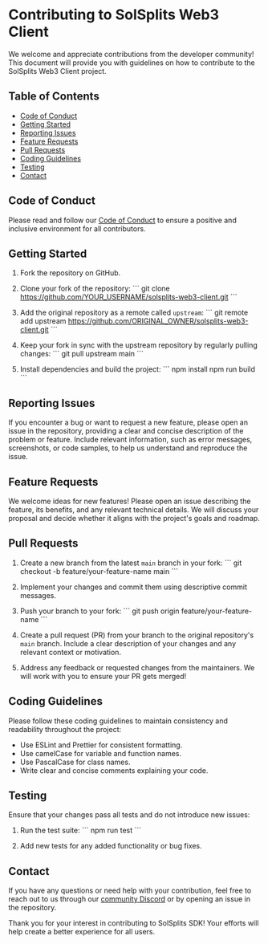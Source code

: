 # Contributing to SolSplits Web3 Client

We welcome and appreciate contributions from the developer community! This document will provide you with guidelines on how to contribute to the SolSplits Web3 Client project.

## Table of Contents

- [Code of Conduct](#code-of-conduct)
- [Getting Started](#getting-started)
- [Reporting Issues](#reporting-issues)
- [Feature Requests](#feature-requests)
- [Pull Requests](#pull-requests)
- [Coding Guidelines](#coding-guidelines)
- [Testing](#testing)
- [Contact](#contact)

## Code of Conduct

Please read and follow our [Code of Conduct](CODE_OF_CONDUCT.md) to ensure a positive and inclusive environment for all contributors.

## Getting Started

1. Fork the repository on GitHub.

2. Clone your fork of the repository:
   \```
   git clone https://github.com/YOUR_USERNAME/solsplits-web3-client.git
   \```

3. Add the original repository as a remote called `upstream`:
   \```
   git remote add upstream https://github.com/ORIGINAL_OWNER/solsplits-web3-client.git
   \```

4. Keep your fork in sync with the upstream repository by regularly pulling changes:
   \```
   git pull upstream main
   \```

5. Install dependencies and build the project:
   \```
   npm install
   npm run build
   \```

## Reporting Issues

If you encounter a bug or want to request a new feature, please open an issue in the repository, providing a clear and concise description of the problem or feature. Include relevant information, such as error messages, screenshots, or code samples, to help us understand and reproduce the issue.

## Feature Requests

We welcome ideas for new features! Please open an issue describing the feature, its benefits, and any relevant technical details. We will discuss your proposal and decide whether it aligns with the project's goals and roadmap.

## Pull Requests

1. Create a new branch from the latest `main` branch in your fork:
   \```
   git checkout -b feature/your-feature-name main
   \```

2. Implement your changes and commit them using descriptive commit messages.

3. Push your branch to your fork:
   \```
   git push origin feature/your-feature-name
   \```

4. Create a pull request (PR) from your branch to the original repository's `main` branch. Include a clear description of your changes and any relevant context or motivation.

5. Address any feedback or requested changes from the maintainers. We will work with you to ensure your PR gets merged!

## Coding Guidelines

Please follow these coding guidelines to maintain consistency and readability throughout the project:

- Use ESLint and Prettier for consistent formatting.
- Use camelCase for variable and function names.
- Use PascalCase for class names.
- Write clear and concise comments explaining your code.

## Testing

Ensure that your changes pass all tests and do not introduce new issues:

1. Run the test suite:
   \```
   npm run test
   \```

2. Add new tests for any added functionality or bug fixes.

## Contact

If you have any questions or need help with your contribution, feel free to reach out to us through our [community Discord](https://discord.com/invite/fQDPHVxceP) or by opening an issue in the repository.

Thank you for your interest in contributing to SolSplits SDK! Your efforts will help create a better experience for all users.
